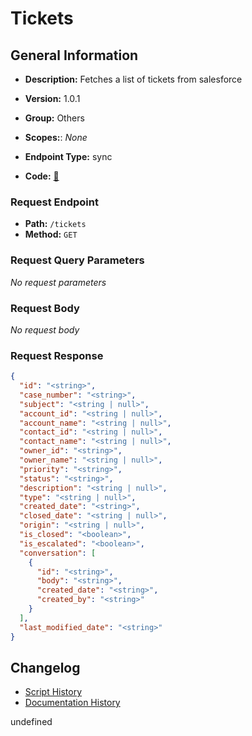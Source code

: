 # Tickets

## General Information
- **Description:** Fetches a list of tickets from salesforce

- **Version:** 1.0.1
- **Group:** Others
- **Scopes:**: _None_
- **Endpoint Type:** sync
- **Code:** [🔗](https://github.com/NangoHQ/integration-templates/tree/main/integrations/salesforce-sandbox/syncs/tickets.ts)

### Request Endpoint

- **Path:** `/tickets`
- **Method:** `GET`

### Request Query Parameters

_No request parameters_

### Request Body

_No request body_

### Request Response

```json
{
  "id": "<string>",
  "case_number": "<string>",
  "subject": "<string | null>",
  "account_id": "<string | null>",
  "account_name": "<string | null>",
  "contact_id": "<string | null>",
  "contact_name": "<string | null>",
  "owner_id": "<string>",
  "owner_name": "<string | null>",
  "priority": "<string>",
  "status": "<string>",
  "description": "<string | null>",
  "type": "<string | null>",
  "created_date": "<string>",
  "closed_date": "<string | null>",
  "origin": "<string | null>",
  "is_closed": "<boolean>",
  "is_escalated": "<boolean>",
  "conversation": [
    {
      "id": "<string>",
      "body": "<string>",
      "created_date": "<string>",
      "created_by": "<string>"
    }
  ],
  "last_modified_date": "<string>"
}
```

## Changelog


- [Script History](https://github.com/NangoHQ/integration-templates/commits/main/integrations/salesforce-sandbox/syncs/tickets.ts)
- [Documentation History](https://github.com/NangoHQ/integration-templates/commits/main/integrations/salesforce-sandbox/syncs/tickets.md)

<!-- END  GENERATED CONTENT -->



undefined